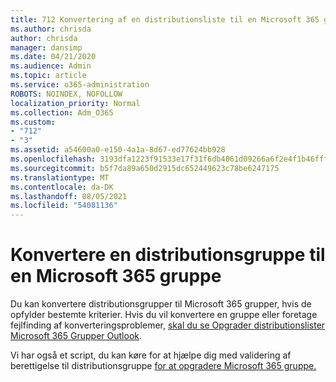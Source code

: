 ```yaml
---
title: 712 Konvertering af en distributionsliste til en Microsoft 365 gruppe
ms.author: chrisda
author: chrisda
manager: dansimp
ms.date: 04/21/2020
ms.audience: Admin
ms.topic: article
ms.service: o365-administration
ROBOTS: NOINDEX, NOFOLLOW
localization_priority: Normal
ms.collection: Adm_O365
ms.custom:
- "712"
- "3"
ms.assetid: a54600a0-e150-4a1a-8d67-ed77624bb928
ms.openlocfilehash: 3193dfa1223f91533e17f31f6db4061d09266a6f2e4f1b46fffc40f8fb50fda1
ms.sourcegitcommit: b5f7da89a650d2915dc652449623c78be6247175
ms.translationtype: MT
ms.contentlocale: da-DK
ms.lasthandoff: 08/05/2021
ms.locfileid: "54081136"
---
```

# <a name="convert-a-distribution-group-to-a-microsoft-365-group"></a>Konvertere en distributionsgruppe til en Microsoft 365 gruppe

Du kan konvertere distributionsgrupper til Microsoft 365 grupper, hvis de opfylder bestemte kriterier. Hvis du vil konvertere en gruppe eller foretage fejlfinding af konverteringsproblemer, [skal du se Opgrader distributionslister Microsoft 365 Grupper Outlook](https://docs.microsoft.com/microsoft-365/admin/manage/upgrade-distribution-lists).

Vi har også et script, du kan køre for at hjælpe dig med validering af berettigelse til distributionsgruppe [for at opgradere Microsoft 365 gruppe.](https://aka.ms/DLToM365Group)